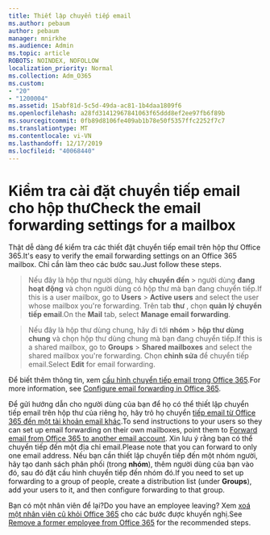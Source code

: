```yaml
---
title: Thiết lập chuyển tiếp email
ms.author: pebaum
author: pebaum
manager: mnirkhe
ms.audience: Admin
ms.topic: article
ROBOTS: NOINDEX, NOFOLLOW
localization_priority: Normal
ms.collection: Adm_O365
ms.custom:
- "20"
- "1200004"
ms.assetid: 15abf81d-5c5d-49da-ac81-1b4daa1809f6
ms.openlocfilehash: a28fd31412967841063f65ddd8ef2ee97fb6f89b
ms.sourcegitcommit: 0fb89d8106fe409ab1b78e50f5357ffc2252f7c7
ms.translationtype: MT
ms.contentlocale: vi-VN
ms.lasthandoff: 12/17/2019
ms.locfileid: "40068440"
---
```

# <a name="check-the-email-forwarding-settings-for-a-mailbox"></a><span data-ttu-id="78989-102">Kiểm tra cài đặt chuyển tiếp email cho hộp thư</span><span class="sxs-lookup"><span data-stu-id="78989-102">Check the email forwarding settings for a mailbox</span></span>

<span data-ttu-id="78989-103">Thật dễ dàng để kiểm tra các thiết đặt chuyển tiếp email trên hộp thư Office 365.</span><span class="sxs-lookup"><span data-stu-id="78989-103">It's easy to verify the email forwarding settings on an Office 365 mailbox.</span></span> <span data-ttu-id="78989-104">Chỉ cần làm theo các bước sau.</span><span class="sxs-lookup"><span data-stu-id="78989-104">Just follow these steps.</span></span>
  
> <span data-ttu-id="78989-105">Nếu đây là hộp thư người dùng, hãy **chuyển đến** \> người dùng **đang hoạt động** và chọn người dùng có hộp thư mà bạn đang chuyển tiếp.</span><span class="sxs-lookup"><span data-stu-id="78989-105">If this is a user mailbox, go to **Users** \> **Active users** and select the user whose mailbox you're forwarding.</span></span> <span data-ttu-id="78989-106">Trên tab **thư** , chọn **quản lý chuyển tiếp email**.</span><span class="sxs-lookup"><span data-stu-id="78989-106">On the **Mail** tab, select **Manage email forwarding**.</span></span>

> <span data-ttu-id="78989-107">Nếu đây là hộp thư dùng chung, hãy đi tới **nhóm** \> **hộp thư dùng chung** và chọn hộp thư dùng chung mà bạn đang chuyển tiếp.</span><span class="sxs-lookup"><span data-stu-id="78989-107">If this is a shared mailbox, go to **Groups** \> **Shared mailboxes** and select the shared mailbox you're forwarding.</span></span> <span data-ttu-id="78989-108">Chọn **chỉnh sửa** để chuyển tiếp email.</span><span class="sxs-lookup"><span data-stu-id="78989-108">Select **Edit** for email forwarding.</span></span>

<span data-ttu-id="78989-109">Để biết thêm thông tin, xem [cấu hình chuyển tiếp email trong Office 365](https://docs.microsoft.com/office365/admin/email/configure-email-forwarding).</span><span class="sxs-lookup"><span data-stu-id="78989-109">For more information, see [Configure email forwarding in Office 365](https://docs.microsoft.com/office365/admin/email/configure-email-forwarding).</span></span>
  
<span data-ttu-id="78989-110">Để gửi hướng dẫn cho người dùng của bạn để họ có thể thiết lập chuyển tiếp email trên hộp thư của riêng họ, hãy trỏ họ chuyển [tiếp email từ Office 365 đến một tài khoản email khác](https://support.office.com/article/Forward-email-from-Office-365-to-another-email-account-1ed4ee1e-74f8-4f53-a174-86b748ff6a0e).</span><span class="sxs-lookup"><span data-stu-id="78989-110">To send instructions to your users so they can set up email forwarding on their own mailboxes, point them to [Forward email from Office 365 to another email account](https://support.office.com/article/Forward-email-from-Office-365-to-another-email-account-1ed4ee1e-74f8-4f53-a174-86b748ff6a0e).</span></span> <span data-ttu-id="78989-111">Xin lưu ý rằng bạn có thể chuyển tiếp đến một địa chỉ email.</span><span class="sxs-lookup"><span data-stu-id="78989-111">Please note that you can forward to only one email address.</span></span> <span data-ttu-id="78989-112">Nếu bạn cần thiết lập chuyển tiếp đến một nhóm người, hãy tạo danh sách phân phối (trong **nhóm**), thêm người dùng của bạn vào đó, sau đó đặt cấu hình chuyển tiếp đến nhóm đó.</span><span class="sxs-lookup"><span data-stu-id="78989-112">If you need to set up forwarding to a group of people, create a distribution list (under **Groups**), add your users to it, and then configure forwarding to that group.</span></span>
  
<span data-ttu-id="78989-113">Bạn có một nhân viên để lại?</span><span class="sxs-lookup"><span data-stu-id="78989-113">Do you have an employee leaving?</span></span> <span data-ttu-id="78989-114">Xem [xoá một nhân viên cũ khỏi Office 365](https://docs.microsoft.com/office365/admin/add-users/remove-former-employee) cho các bước được khuyến nghị.</span><span class="sxs-lookup"><span data-stu-id="78989-114">See [Remove a former employee from Office 365](https://docs.microsoft.com/office365/admin/add-users/remove-former-employee) for the recommended steps.</span></span>
